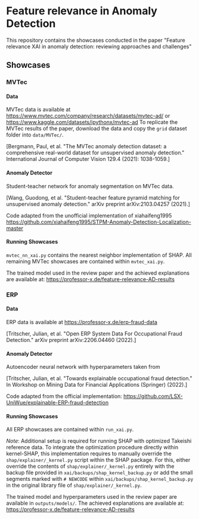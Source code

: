 
# Feature relevance in Anomaly Detection

This repository contains the showcases conducted in the paper "Feature relevance XAI in anomaly detection:
reviewing approaches and challenges"


## Showcases

### MVTec 

#### Data
MVTec data is available at https://www.mvtec.com/company/research/datasets/mvtec-ad/ or https://www.kaggle.com/datasets/ipythonx/mvtec-ad
To replicate the MVTec results of the paper, download the data and copy the `grid` dataset folder into `data/MVTec/`.

[Bergmann, Paul, et al. "The MVTec anomaly detection dataset: a comprehensive real-world dataset for unsupervised anomaly detection." International Journal of Computer Vision 129.4 (2021): 1038-1059.]

#### Anomaly Detector
Student-teacher network for anomaly segmentation on MVTec data. 

[Wang, Guodong, et al. "Student-teacher feature pyramid matching for unsupervised anomaly detection." arXiv preprint arXiv:2103.04257 (2021).]

Code adapted from the unofficial implementation of xiahaifeng1995 https://github.com/xiahaifeng1995/STPM-Anomaly-Detection-Localization-master


#### Running Showcases
`mvtec_nn_xai.py` contains the nearest neighbor implementation of SHAP. 
All remaining MVTec showcases are contained within `mvtec_xai.py`.

The trained model used in the review paper and the achieved explanations are available at: https://professor-x.de/feature-relevance-AD-results

### ERP

#### Data
ERP data is available at https://professor-x.de/erp-fraud-data

[Tritscher, Julian, et al. "Open ERP System Data For Occupational Fraud Detection." arXiv preprint arXiv:2206.04460 (2022).]

#### Anomaly Detector
Autoencoder neural network with hyperparameters taken from 

[Tritscher, Julian, et al. "Towards explainable occupational fraud detection." In Workshop on Mining Data for Financial Applications (Springer) (2022).]

Code adapted from the official implementation: https://github.com/LSX-UniWue/explainable-ERP-fraud-detection

#### Running Showcases
All ERP showcases are contained within `run_xai.py`.

*Note*: Additional setup is required for running SHAP with optimized Takeishi reference data.
To integrate the optimization procedure directly within kernel-SHAP, 
this implementation requires to manually override the `shap/explainer/_kernel.py` script within the SHAP package.
For this, either override the contents of `shap/explainer/_kernel.py` entirely 
with the backup file provided in `xai/backups/shap_kernel_backup.py`
or add the small segments marked with `# NEWCODE` within `xai/backups/shap_kernel_backup.py` in the 
original library file of `shap/explainer/_kernel.py`.

The trained model and hyperparameters used in the review paper are available in `outputs/models/`.
The achieved explanations are available at: https://professor-x.de/feature-relevance-AD-results


